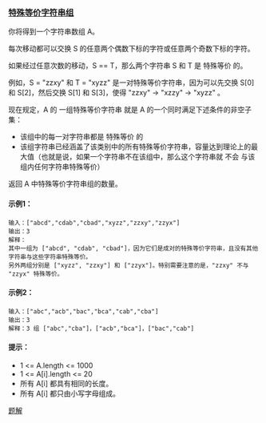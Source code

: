 ### [特殊等价字符串组](https://leetcode-cn.com/problems/groups-of-special-equivalent-strings/)

你将得到一个字符串数组 A。

每次移动都可以交换 S 的任意两个偶数下标的字符或任意两个奇数下标的字符。

如果经过任意次数的移动，S == T，那么两个字符串 S 和 T 是 特殊等价 的。

例如，S = "zzxy" 和 T = "xyzz" 是一对特殊等价字符串，因为可以先交换 S[0] 和 S[2]，然后交换 S[1] 和 S[3]，使得 "zzxy" -> "xzzy" -> "xyzz" 。

现在规定，A 的 一组特殊等价字符串 就是 A 的一个同时满足下述条件的非空子集：

- 该组中的每一对字符串都是 特殊等价 的
- 该组字符串已经涵盖了该类别中的所有特殊等价字符串，容量达到理论上的最大值（也就是说，如果一个字符串不在该组中，那么这个字符串就 不会 与该组内任何字符串特殊等价）

返回 A 中特殊等价字符串组的数量。

#### 示例1：
```
输入：["abcd","cdab","cbad","xyzz","zzxy","zzyx"]
输出：3
解释：
其中一组为 ["abcd", "cdab", "cbad"]，因为它们是成对的特殊等价字符串，且没有其他字符串与这些字符串特殊等价。
另外两组分别是 ["xyzz", "zzxy"] 和 ["zzyx"]。特别需要注意的是，"zzxy" 不与 "zzyx" 特殊等价。
```

#### 示例2：
```
输入：["abc","acb","bac","bca","cab","cba"]
输出：3
解释：3 组 ["abc","cba"]，["acb","bca"]，["bac","cab"]
```

#### 提示：
- 1 <= A.length <= 1000
- 1 <= A[i].length <= 20
- 所有 A[i] 都具有相同的长度。
- 所有 A[i] 都只由小写字母组成。

[题解](https://github.com/WavyPeng/happy-together/blob/main/algorithm/serial-string/src/main/java/com/string/solution/GroupsOfSpecialEquivalentStrings.java)
